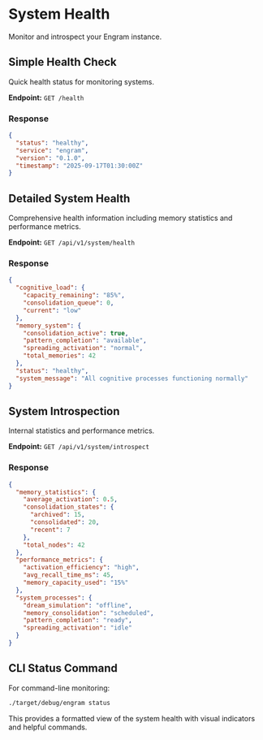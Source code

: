 # System Health

Monitor and introspect your Engram instance.

## Simple Health Check

Quick health status for monitoring systems.

**Endpoint:** `GET /health`

### Response

```json
{
  "status": "healthy",
  "service": "engram",
  "version": "0.1.0",
  "timestamp": "2025-09-17T01:30:00Z"
}
```

## Detailed System Health

Comprehensive health information including memory statistics and performance metrics.

**Endpoint:** `GET /api/v1/system/health`

### Response

```json
{
  "cognitive_load": {
    "capacity_remaining": "85%",
    "consolidation_queue": 0,
    "current": "low"
  },
  "memory_system": {
    "consolidation_active": true,
    "pattern_completion": "available",
    "spreading_activation": "normal",
    "total_memories": 42
  },
  "status": "healthy",
  "system_message": "All cognitive processes functioning normally"
}
```

## System Introspection

Internal statistics and performance metrics.

**Endpoint:** `GET /api/v1/system/introspect`

### Response

```json
{
  "memory_statistics": {
    "average_activation": 0.5,
    "consolidation_states": {
      "archived": 15,
      "consolidated": 20,
      "recent": 7
    },
    "total_nodes": 42
  },
  "performance_metrics": {
    "activation_efficiency": "high",
    "avg_recall_time_ms": 45,
    "memory_capacity_used": "15%"
  },
  "system_processes": {
    "dream_simulation": "offline",
    "memory_consolidation": "scheduled",
    "pattern_completion": "ready",
    "spreading_activation": "idle"
  }
}
```

## CLI Status Command

For command-line monitoring:

```bash
./target/debug/engram status
```

This provides a formatted view of the system health with visual indicators and helpful commands.
